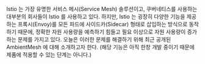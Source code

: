 Istio 는 가장 유명한 서비스 메시(Service Mesh) 솔루션이고, 쿠버네티스를 사용하는 대부분의 회사들이 Istio 를 사용하고 있다. 하지만, Istio 는 굉장히 다양한 기능을 제공하는 프록시(Envoy)를 모든 파드에 사이드카(Sidecar) 형태로 삽입하는 방식으로 동작하기 때문에, 정확한 자원 사용량을 예측하기 힘들고 필요 이상으로 자원 사용량이 증가하는 문제를 가지고 있다. 오늘은 이러한 문제를 해결하기 위해 최근 공개된 AmbientMesh 에 대해 소개하고자 한다. (해당 기능은 아직 한창 개발 중이기 때문에 제품에 적용할 수 있는 단계는 아니다.)
